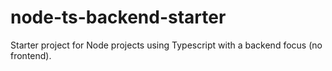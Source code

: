 # node-ts-backend-starter
Starter project for Node projects using Typescript with a backend focus (no frontend).
